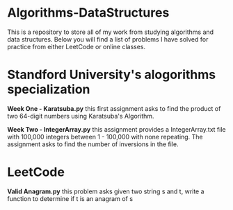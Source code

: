 # Algorithms-DataStructures
This is a repository to store all of my work from studying algorithms and data structures.
Below you will find a list of problems I have solved for practice from either LeetCode or online classes.

# Standford University's alogorithms specialization

**Week One - Karatsuba.py**
this first assignment asks to find the product of two 64-digit numbers using Karatsuba's Algorithm.

**Week Two - IntegerArray.py**
this assignment provides a IntegerArray.txt file with 100,000 integers between 1 - 100,000 with none repeating. The assignment asks to find the number of inversions in the file.

# LeetCode

**Valid Anagram.py**
this problem asks given two string s and t, write a function to determine if t is an anagram of s

